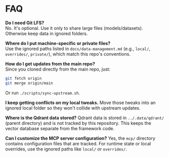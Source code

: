 # FAQ

**Do I need Git LFS?**  
No. It's optional. Use it only to share large files (models/datasets). Otherwise keep data in ignored folders.

**Where do I put machine-specific or private files?**  
Use the ignored paths listed in `docs/data-management.md` (e.g., `local/`, `overrides/`, `private/`), which match this repo's conventions.

**How do I get updates from the main repo?**  
Since you cloned directly from the main repo, just:
```bash
git fetch origin
git merge origin/main
```

Or run `./scripts/sync-upstream.sh`.

**I keep getting conflicts on my local tweaks.**
Move those tweaks into an ignored local folder so they won't collide with upstream updates.

**Where is the Qdrant data stored?**
Qdrant data is stored in `../.data/qdrant/` (parent directory) and is not tracked by this repository. This keeps the vector database separate from the framework code.

**Can I customize the MCP server configuration?**
Yes, the `mcp/` directory contains configuration files that are tracked. For runtime state or local overrides, use the ignored paths like `local/` or `overrides/`.
